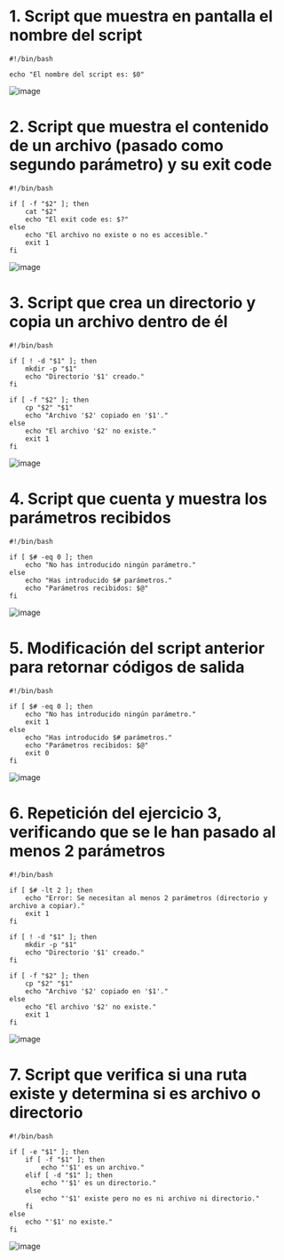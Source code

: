 # 1. Script que muestra en pantalla el nombre del script

````
#!/bin/bash

echo "El nombre del script es: $0"
````
![image](https://github.com/user-attachments/assets/3a8eff6e-860c-4db7-923e-36424858a4dd)

# 2. Script que muestra el contenido de un archivo (pasado como segundo parámetro) y su exit code

````
#!/bin/bash

if [ -f "$2" ]; then
    cat "$2"
    echo "El exit code es: $?"
else
    echo "El archivo no existe o no es accesible."
    exit 1
fi
````
![image](https://github.com/user-attachments/assets/9575ae5a-b6d7-45a5-a955-7c028e31909b)

# 3. Script que crea un directorio y copia un archivo dentro de él

````
#!/bin/bash

if [ ! -d "$1" ]; then
    mkdir -p "$1"
    echo "Directorio '$1' creado."
fi

if [ -f "$2" ]; then
    cp "$2" "$1"
    echo "Archivo '$2' copiado en '$1'."
else
    echo "El archivo '$2' no existe."
    exit 1
fi
````
![image](https://github.com/user-attachments/assets/be0a544f-7dd6-4e06-8c45-bb8cb7330af0)

# 4. Script que cuenta y muestra los parámetros recibidos

````
#!/bin/bash

if [ $# -eq 0 ]; then
    echo "No has introducido ningún parámetro."
else
    echo "Has introducido $# parámetros."
    echo "Parámetros recibidos: $@"
fi
````
![image](https://github.com/user-attachments/assets/5dccb7b6-f53b-4880-a3a3-8ba659bc6e9a)

# 5. Modificación del script anterior para retornar códigos de salida

````
#!/bin/bash

if [ $# -eq 0 ]; then
    echo "No has introducido ningún parámetro."
    exit 1
else
    echo "Has introducido $# parámetros."
    echo "Parámetros recibidos: $@"
    exit 0
fi
````
![image](https://github.com/user-attachments/assets/94016229-e278-426a-8f54-42a561fdd3cf)

# 6. Repetición del ejercicio 3, verificando que se le han pasado al menos 2 parámetros

````
#!/bin/bash

if [ $# -lt 2 ]; then
    echo "Error: Se necesitan al menos 2 parámetros (directorio y archivo a copiar)."
    exit 1
fi

if [ ! -d "$1" ]; then
    mkdir -p "$1"
    echo "Directorio '$1' creado."
fi

if [ -f "$2" ]; then
    cp "$2" "$1"
    echo "Archivo '$2' copiado en '$1'."
else
    echo "El archivo '$2' no existe."
    exit 1
fi
````
![image](https://github.com/user-attachments/assets/be0a544f-7dd6-4e06-8c45-bb8cb7330af0)

# 7. Script que verifica si una ruta existe y determina si es archivo o directorio

````
#!/bin/bash

if [ -e "$1" ]; then
    if [ -f "$1" ]; then
        echo "'$1' es un archivo."
    elif [ -d "$1" ]; then
        echo "'$1' es un directorio."
    else
        echo "'$1' existe pero no es ni archivo ni directorio."
    fi
else
    echo "'$1' no existe."
fi
````

![image](https://github.com/user-attachments/assets/5ac87419-da2c-4d56-bfe9-cf4c01b26074)



